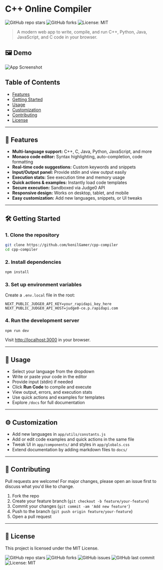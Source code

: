 # C++ Online Compiler

![GitHub repo stars](https://img.shields.io/github/stars/kenilGamer/cpp-compiler?style=social)
![GitHub forks](https://img.shields.io/github/forks/kenilGamer/cpp-compiler?style=social)
![License: MIT](https://img.shields.io/badge/License-MIT-yellow.svg)

> A modern web app to write, compile, and run C++, Python, Java, JavaScript, and C code in your browser.

## 🖼️ Demo

![App Screenshot](image.png)

## Table of Contents
- [Features](#features)
- [Getting Started](#getting-started)
- [Usage](#usage)
- [Customization](#customization)
- [Contributing](#contributing)
- [License](#license)

---

## 🚀 Features
- **Multi-language support:** C++, C, Java, Python, JavaScript, and more
- **Monaco code editor:** Syntax highlighting, auto-completion, code formatting
- **Real-time code suggestions:** Custom keywords and snippets
- **Input/Output panel:** Provide stdin and view output easily
- **Execution stats:** See execution time and memory usage
- **Quick actions & examples:** Instantly load code templates
- **Secure execution:** Sandboxed via Judge0 API
- **Responsive design:** Works on desktop, tablet, and mobile
- **Easy customization:** Add new languages, snippets, or UI tweaks

---

## 🛠️ Getting Started

### 1. **Clone the repository**
```bash
git clone https://github.com/kenilGamer/cpp-compiler
cd cpp-compiler
```

### 2. **Install dependencies**
```bash
npm install
```

### 3. **Set up environment variables**
Create a `.env.local` file in the root:
```env
NEXT_PUBLIC_JUDGE0_API_KEY=your_rapidapi_key_here
NEXT_PUBLIC_JUDGE0_API_HOST=judge0-ce.p.rapidapi.com
```

### 4. **Run the development server**
```bash
npm run dev
```
Visit [http://localhost:3000](http://localhost:3000) in your browser.

---

## 📖 Usage
- Select your language from the dropdown
- Write or paste your code in the editor
- Provide input (stdin) if needed
- Click **Run Code** to compile and execute
- View output, errors, and execution stats
- Use quick actions and examples for templates
- Explore `/docs` for full documentation

---

## ⚙️ Customization
- Add new languages in `app/utils/constants.js`
- Add or edit code examples and quick actions in the same file
- Tweak UI in `app/components/` and styles in `app/globals.css`
- Extend documentation by adding markdown files to `docs/`

---

## 🤝 Contributing
Pull requests are welcome! For major changes, please open an issue first to discuss what you'd like to change.

1. Fork the repo
2. Create your feature branch (`git checkout -b feature/your-feature`)
3. Commit your changes (`git commit -am 'Add new feature'`)
4. Push to the branch (`git push origin feature/your-feature`)
5. Open a pull request

---

## 📝 License
This project is licensed under the MIT License.

![GitHub repo stars](https://img.shields.io/github/stars/kenilGamer/cpp-compiler?style=social)
![GitHub forks](https://img.shields.io/github/forks/kenilGamer/cpp-compiler?style=social)
![GitHub issues](https://img.shields.io/github/issues/kenilGamer/cpp-compiler)
![GitHub last commit](https://img.shields.io/github/last-commit/kenilGamer/cpp-compiler)
![License: MIT](https://img.shields.io/badge/License-MIT-yellow.svg)
